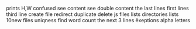 prints H,W
confused
see content
see double content
the last lines
first lines
third line
create file
redirect
duplicate
delete js files
lists directories
 lists 10new files
uniqness
find
word count
the next 3 lines
ëxeptions
alpha letters
